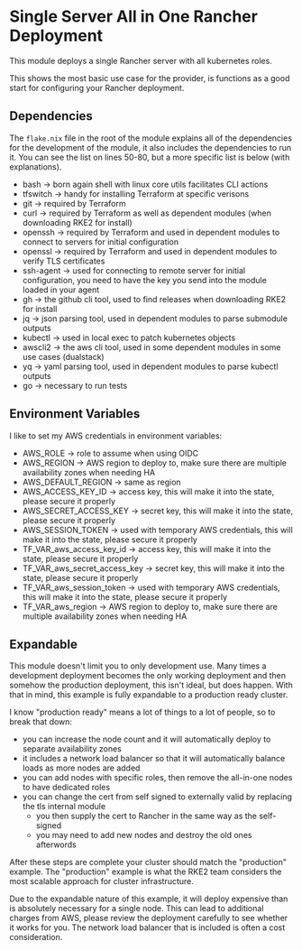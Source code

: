 # Single Server All in One Rancher Deployment

This module deploys a single Rancher server with all kubernetes roles.

This shows the most basic use case for the provider, is functions as a good start for configuring your Rancher deployment.

## Dependencies

The `flake.nix` file in the root of the module explains all of the dependencies for the development of the module, it also includes the dependencies to run it.
You can see the list on lines 50-80, but a more specific list is below (with explanations).

- bash -> born again shell with linux core utils facilitates CLI actions
- tfswitch -> handy for installing Terraform at specific verisons
- git -> required by Terraform
- curl -> required by Terraform as well as dependent modules (when downloading RKE2 for install)
- openssh -> required by Terraform and used in dependent modules to connect to servers for initial configuration
- openssl -> required by Terraform and used in dependent modules to verify TLS certificates
- ssh-agent -> used for connecting to remote server for initial configuration, you need to have the key you send into the module loaded in your agent
- gh -> the github cli tool, used to find releases when downloading RKE2 for install
- jq -> json parsing tool, used in dependent modules to parse submodule outputs
- kubectl -> used in local exec to patch kubernetes objects
- awscli2 -> the aws cli tool, used in some dependent modules in some use cases (dualstack)
- yq -> yaml parsing tool, used in dependent modules to parse kubectl outputs
- go -> necessary to run tests

## Environment Variables

I like to set my AWS credentials in environment variables:

- AWS_ROLE -> role to assume when using OIDC
- AWS_REGION -> AWS region to deploy to, make sure there are multiple availability zones when needing HA
- AWS_DEFAULT_REGION -> same as region
- AWS_ACCESS_KEY_ID -> access key, this will make it into the state, please secure it properly
- AWS_SECRET_ACCESS_KEY -> secret key, this will make it into the state, please secure it properly
- AWS_SESSION_TOKEN -> used with temporary AWS credentials, this will make it into the state, please secure it properly
- TF_VAR_aws_access_key_id -> access key, this will make it into the state, please secure it properly
- TF_VAR_aws_secret_access_key -> secret key, this will make it into the state, please secure it properly
- TF_VAR_aws_session_token -> used with temporary AWS credentials, this will make it into the state, please secure it properly
- TF_VAR_aws_region -> AWS region to deploy to, make sure there are multiple availability zones when needing HA

## Expandable

This module doesn't limit you to only development use.
Many times a development deployment becomes the only working deployment and then somehow the production deployment, this isn't ideal, but does happen.
With that in mind, this example is fully expandable to a production ready cluster.

I know "production ready" means a lot of things to a lot of people, so to break that down:

- you can increase the node count and it will automatically deploy to separate availability zones
- it includes a network load balancer so that it will automatically balance loads as more nodes are added
- you can add nodes with specific roles, then remove the all-in-one nodes to have dedicated roles
- you can change the cert from self signed to externally valid by replacing the tls internal module
  - you then supply the cert to Rancher in the same way as the self-signed
  - you may need to add new nodes and destroy the old ones afterwords

After these steps are complete your cluster should match the "production" example.
The "production" example is what the RKE2 team considers the most scalable approach for cluster infrastructure.

Due to the expandable nature of this example, it will deploy expensive than is absolutely necessary for a single node.
This can lead to additional charges from AWS, please review the deployment carefully to see whether it works for you.
The network load balancer that is included is often a cost consideration.
